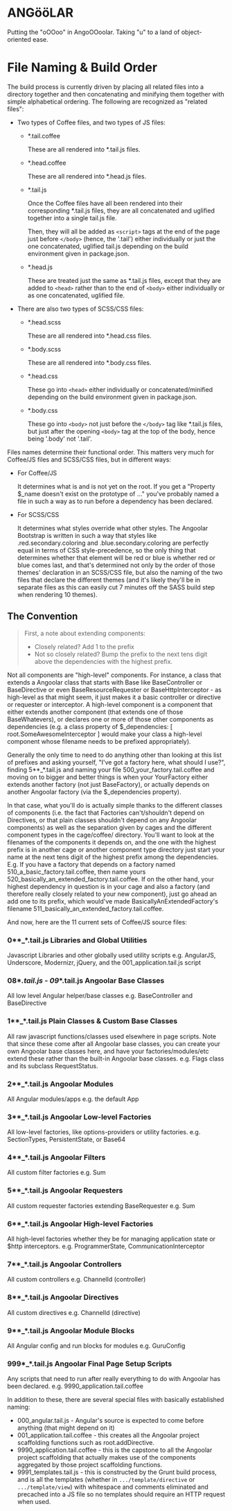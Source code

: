 ANGööLAR
========
Putting the "oOOoo" in AngoOOoolar. Taking "u" to a land of object-oriented ease.

# File Naming & Build Order

The build process is currently driven by placing all related files into a directory together and then concatenating and minifying them together with simple alphabetical ordering. The following are recognized as "related files":
*	Two types of Coffee files, and two types of JS files:
	*	*.tail.coffee

		These are all rendered into *.tail.js files.

	*	*.head.coffee

		These are all rendered into *.head.js files.

	*	*.tail.js

		Once the Coffee files have all been rendered into their corresponding *.tail.js files, they are all concatenated and uglified together into a single tail.js file.

		Then, they will all be added as `<script>` tags at the end of the page just before `</body>` (hence, the '.tail') either individually or just the one concatenated, uglified tail.js depending on the build environment given in package.json.
	*	*.head.js

		These are treated just the same as *.tail.js files, except that they are added to `<head>` rather than to the end of `<body>` either individually or as one concatenated, uglified file.

* There are also two types of SCSS/CSS files:
	*	*.head.scss

		These are all rendered into *.head.css files.

	*	*.body.scss

		These are all rendered into *.body.css files.

	*	*.head.css

		These go into `<head>` either individually or concatenated/minified depending on the build environment given in package.json.

	*	*.body.css

		These go into `<body>` not just before the `</body>` tag like *.tail.js files, but just after the opening `<body>` tag at the top of the body, hence being '.body' not '.tail'.


Files names determine their functional order. This matters very much for Coffee/JS files and SCSS/CSS files, but in different ways:
*	For Coffee/JS

	It determines what is and is not yet on the root. If you get a "Property $_name doesn't exist on the prototype of ..." you've probably named a file in such a way as to run before a dependency has been declared.

*	For SCSS/CSS

	It determines what styles override what other styles. The Angoolar Bootstrap is written in such a way that styles like .red.secondary.coloring and .blue.secondary.coloring are perfectly equal in terms of CSS style-precedence, so the only thing that determines whether that element will be red or blue is whether red or blue comes last, and that's determined not only by the order of those themes' declaration in an SCSS/CSS file, but also the naming of the two files that declare the different themes (and it's likely they'll be in separate files as this can easily cut 7 minutes off the SASS build step when rendering 10 themes).


## The Convention

> First, a note about extending components:
> *	Closely related? Add 1 to the prefix
> *	Not so closely related? Bump the prefix to the next tens digit above the dependencies with the highest prefix.

Not all components are "high-level" components. For instance, a class that extends a Angoolar class that starts with Base like BaseController or BaseDirective or even BaseResourceRequester or BaseHttpInterceptor - as high-level as that might seem, it just makes it a basic controller or directive or requester or interceptor. A high-level component is a component that either extends another component (that extends one of those BaseWhatevers), or declares one or more of those other components as dependencies (e.g. a class property of $_dependencies: [ root.SomeAwesomeInterceptor ] would make your class a high-level component whose filename needs to be prefixed appropriately).

Generally the only time to need to do anything other than looking at this list of prefixes and asking yourself, "I've got a factory here, what should I use?", finding 5**_*.tail.js and naming your file 500_your_factory.tail.coffee and moving on to bigger and better things is when your YourFactory either extends another factory (not just BaseFactory), or actually depends on another Angoolar factory (via the $_dependencies property).

In that case, what you'll do is actually simple thanks to the different classes of components (i.e. the fact that Factories can't/shouldn't depend on Directives, or that plain classes shouldn't depend on any Angoolar components) as well as the separation given by cages and the different component types in the cage/coffee/ directory. You'll want to look at the filenames of the components it depends on, and the one with the highest prefix is in another cage or another component type directory just start your name at the next tens digit of the highest prefix among the dependencies.  E.g. If you have a factory that depends on a factory named 510_a_basic_factory.tail.coffee, then name yours 520_basically_an_extended_factory.tail.coffee. If on the other hand, your highest dependency in question is in your cage and also a factory (and therefore really closely related to your new component), just go ahead an add one to its prefix, which would've made BasicallyAnExtendedFactory's filename 511_basically_an_extended_factory.tail.coffee.

And now, here are the 11 current sets of Coffee/JS source files:

### 0**_*.tail.js Libraries and Global Utilities
Javascript Libraries and other globally used utility scripts
e.g. AngularJS, Underscore, Modernizr, jQuery, and the 001_application.tail.js script

### 08*_*.tail.js - 09*_*.tail.js Angoolar Base Classes
All low level Angular helper/base classes
e.g. BaseController and BaseDirective

### 1**_*.tail.js Plain Classes & Custom Base Classes
All raw javascript functions/classes used elsewhere in page scripts. Note that since these come after all Angoolar base classes, you can create your own Angoolar base classes here, and have your factories/modules/etc extend these rather than the built-in Angoolar base classes.
e.g. Flags class and its subclass RequestStatus.

### 2**_*.tail.js Angoolar Modules
All Angular modules/apps
e.g. the default App

### 3**_*.tail.js Angoolar Low-level Factories
All low-level factories, like options-providers or utility factories.
e.g. SectionTypes, PersistentState, or Base64

### 4**_*.tail.js Angoolar Filters
All custom filter factories
e.g. Sum

### 5**_*.tail.js Angoolar Requesters
All custom requester factories extending BaseRequester
e.g. Sum

### 6**_*.tail.js Angoolar High-level Factories
All high-level factories whether they be for managing application state or $http interceptors.
e.g. ProgrammerState, CommunicationInterceptor

### 7**_*.tail.js Angoolar Controllers
All custom controllers
e.g. ChannelId (controller)

### 8**_*.tail.js Angoolar Directives
All custom directives
e.g. ChannelId (directive)

### 9**_*.tail.js Angoolar Module Blocks
All Angular config and run blocks for modules
e.g. GuruConfig

### 999*_*.tail.js Angoolar Final Page Setup Scripts
Any scripts that need to run after really everything to do with Angoolar has been declared.
e.g. 9990_application.tail.coffee

In addition to these, there are several special files with basically established naming:
*	000_angular.tail.js - Angular's source is expected to come before anything (that might depend on it)
*	001_application.tail.coffee - this creates all the Angoolar project scaffolding functions such as root.addDirective.
*	9990_application.tail.coffee - this is the capstone to all the Angoolar project scaffolding that actually makes use of the components aggregated by those project scaffolding functions.
*	9991_templates.tail.js - this is constructed by the Grunt build process, and is all the templates (whether in `.../template/directive` or `.../template/view`) with whitespace and comments eliminated and precached into a JS file so no templates should require an HTTP request when used.